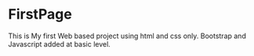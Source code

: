 # FirstPage
This is My first Web based project using html and css only. Bootstrap and Javascript added at basic level. 
